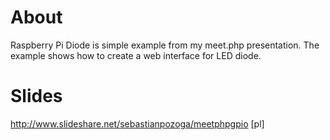 About
=====

Raspberry Pi Diode is simple example from my meet.php presentation. The example shows how to create a web interface for LED diode.

Slides
======

http://www.slideshare.net/sebastianpozoga/meetphpgpio [pl]





